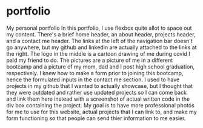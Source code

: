 # portfolio
My personal portfolio
In this portfolio, I use flexbox quite allot to space out my content.
There's a brief home header, an about header, projects header, and a contact me header.
The links at the left of the navigation bar doesn't go anywhere, but my github and linkedin are actually attached to the links at the right.
The logo in the middle is a cartoon drawing of me during covid I paid my friend to do.
The pictures are a picture of me in a different bootcamp and a picture of my mom, dad and I post high school graduation, respectively.
I knew how to make a form prior to joining this bootcamp, hence the formulated inputs in the contact me section.
I used to have projects in my github that I wanted to actually showcase, but I thought that they were outdated and rather use updated projects so I can come back and link them here instead with a screenshot of actual written code in the div box containing the project.
My goal is to have more professional photos for me to use for this website, actual projects that I can link to, and make my form functioning so that people can send thier information to me easier.
